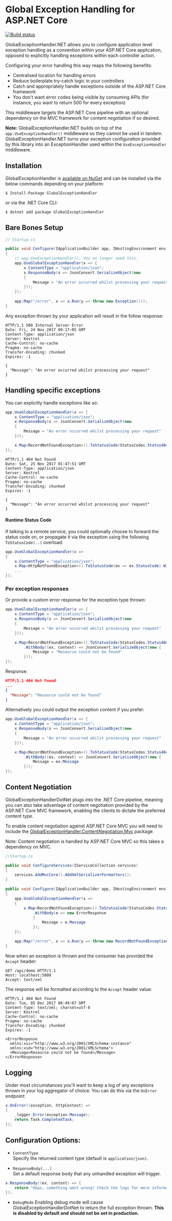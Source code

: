 # Global Exception Handling for ASP.NET Core

[![Build status](https://ci.appveyor.com/api/projects/status/kdbepiak0m6olxw7?svg=true)](https://ci.appveyor.com/project/JoeMighty/globalexceptionhandlerdotnet)

GlobalExceptionHandler.NET allows you to configure application level exception handling as a convention within your ASP.NET Core application, opposed to explicitly handling exceptions within each controller action.

Configuring your error handling this way reaps the following benefits:

- Centralised location for handling errors
- Reduce boilerplate try-catch logic in your controllers
- Catch and appropriately handle exceptions outside of the ASP.NET Core framework
- You don't want error codes being visible by consuming APIs (for instance, you want to return 500 for every exception)

This middleware targets the ASP.NET Core pipeline with an optional dependency on the MVC framework for content negotiation if so desired.

**Note:** GlobalExceptionHandler.NET builds on top of the `app.UseExceptionHandler()` middleware so they cannot be used in tandem. GlobalExceptionHandler.NET turns your exception configuration provided by this library into an ExceptionHandler used within the `UseExceptionHandler` middleware.

## Installation

GlobalExceptionHandler is [available on NuGet](https://www.nuget.org/packages/GlobalExceptionHandler/) and can be installed via the below commands depending on your platform:

```
$ Install-Package GlobalExceptionHandler
```
or via the .NET Core CLI:

```
$ dotnet add package GlobalExceptionHandler
```

## Bare Bones Setup

```csharp
// Startup.cs

public void Configure(IApplicationBuilder app, IHostingEnvironment env)
{
    // app.UseExceptionHandler(); You no longer need this.
    app.UseGlobalExceptionHandler(x => {
        x.ContentType = "application/json";
        x.ResponseBody(s => JsonConvert.SerializeObject(new
        {
            Message = "An error occurred whilst processing your request"
        }));
    });
    
    app.Map("/error", x => x.Run(y => throw new Exception()));
}
```

Any exception thrown by your application will result in the follow response:

```http
HTTP/1.1 500 Internal Server Error
Date: Fri, 24 Nov 2017 09:17:05 GMT
Content-Type: application/json
Server: Kestrel
Cache-Control: no-cache
Pragma: no-cache
Transfer-Encoding: chunked
Expires: -1

{
  "Message": "An error occurred whilst processing your request"
}
```

## Handling specific exceptions

You can explicitly handle exceptions like so:

```csharp
app.UseGlobalExceptionHandler(x => {
    x.ContentType = "application/json";
    x.ResponseBody(s => JsonConvert.SerializeObject(new
    {
        Message = "An error occurred whilst processing your request"
    }));

    x.Map<RecordNotFoundException>().ToStatusCode(StatusCodes.Status404NotFound);
});
```

```http
HTTP/1.1 404 Not Found
Date: Sat, 25 Nov 2017 01:47:51 GMT
Content-Type: application/json
Server: Kestrel
Cache-Control: no-cache
Pragma: no-cache
Transfer-Encoding: chunked
Expires: -1

{
  "Message": "An error occurred whilst processing your request"
}
```

#### Runtime Status Code

If talking to a remote service, you could optionally choose to forward the status code on, or propagate it via the exception using the following `ToStatusCode(..)` overload:

```csharp
app.UseGlobalExceptionHandler(x =>
{
    x.ContentType = "application/json";
    x.Map<HttpNotFoundException>().ToStatusCode(ex => ex.StatusCode).WithBody((e, c) => "Resource could not be found");
    ...
});
```

### Per exception responses  

Or provide a custom error response for the exception type thrown:

```csharp
app.UseGlobalExceptionHandler(x => {
    x.ContentType = "application/json";
    x.ResponseBody(s => JsonConvert.SerializeObject(new
    {
        Message = "An error occurred whilst processing your request"
    }));

    x.Map<RecordNotFoundException>().ToStatusCode(StatusCodes.Status404NotFound)
        .WithBody((ex, context) => JsonConvert.SerializeObject(new {
            Message = "Resource could not be found"
        }));
});
```

Response:

```json
HTTP/1.1 404 Not Found
...
{
  "Message": "Resource could not be found"
}
```

Alternatively you could output the exception content if you prefer:

```csharp
app.UseGlobalExceptionHandler(x => {
    x.ContentType = "application/json";
    x.ResponseBody(s => JsonConvert.SerializeObject(new
    {
        Message = "An error occurred whilst processing your request"
    }));

    x.Map<RecordNotFoundException>().ToStatusCode(StatusCodes.Status404NotFound)
        .WithBody((ex, context) => JsonConvert.SerializeObject(new {
            Message = ex.Message
        }));
});
```

## Content Negotiation

GlobalExceptionHandlerDotNet plugs into the .NET Core pipeline, meaning you can also take advantage of content negotiation provided by the ASP.NET Core MVC framework, enabling the clients to dictate the preferred content type.

To enable content negotiation against ASP.NET Core MVC you will need to include the [GlobalExceptionHandler.ContentNegotiation.Mvc](https://www.nuget.org/packages/GlobalExceptionHandler.ContentNegotiation.Mvc/) package.

Note: Content negotiation is handled by ASP.NET Core MVC so this takes a dependency on MVC.

```csharp
//Startup.cs

public void ConfigureServices(IServiceCollection services)
{
    services.AddMvcCore().AddXmlSerializerFormatters();
}

public void Configure(IApplicationBuilder app, IHostingEnvironment env)
{
    app.UseGlobalExceptionHandler(x =>
    {
        x.Map<RecordNotFoundException>().ToStatusCode(StatusCodes.Status404NotFound)
            .WithBody(e => new ErrorResponse
            {
                Message = e.Message
            });
    });

    app.Map("/error", x => x.Run(y => throw new RecordNotFoundException("Resource could not be found")));
}
```

Now when an exception is thrown and the consumer has provided the `Accept` header:

```http
GET /api/demo HTTP/1.1
Host: localhost:5000
Accept: text/xml
```

The response will be formatted according to the `Accept` header value:

```http
HTTP/1.1 404 Not Found
Date: Tue, 05 Dec 2017 08:49:07 GMT
Content-Type: text/xml; charset=utf-8
Server: Kestrel
Cache-Control: no-cache
Pragma: no-cache
Transfer-Encoding: chunked
Expires: -1

<ErrorResponse 
  xmlns:xsi="http://www.w3.org/2001/XMLSchema-instance" 
  xmlns:xsd="http://www.w3.org/2001/XMLSchema">
  <Message>Resource could not be found</Message>
</ErrorResponse>
```

## Logging

Under most circumstances you'll want to keep a log of any exceptions thrown in your log aggregator of choice. You can do this via the `OnError` endpoint:

```csharp
x.OnError((exception, httpContext) =>
{
    _logger.Error(exception.Message);
    return Task.CompletedTask;
});
```

## Configuration Options:

- `ContentType`  
Specify the returned content type (default is `application/json)`.

- `ResponseBody(...)`  
Set a default response body that any unhandled exception will trigger.

```csharp
x.ResponseBody((ex, context) => {
    return "Oops, something went wrong! Check the logs for more information.";
});
```

- `DebugMode`
Enabling debug mode will cause GlobalExceptionHandlerDotNet to return the full exception thrown. **This is disabled by default and should not be set in production.**
